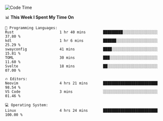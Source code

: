 <!-- [![Top Langs](https://github-readme-stats.vercel.app/api/top-langs/?username=gagahsyuja&theme=dracula&hide_border=true&border_radius=7)](https://github.com/anuraghazra/github-readme-stats) -->

<!--START_SECTION:waka-->
![Code Time](http://img.shields.io/badge/Code%20Time-933%20hrs%2014%20mins-blue)

📊 **This Week I Spent My Time On** 

```text
💬 Programming Languages: 
Rust                     1 hr 40 mins        █████████░░░░░░░░░░░░░░░░   37.80 % 
kdl                      1 hr 6 mins         ██████░░░░░░░░░░░░░░░░░░░   25.29 % 
swayconfig               41 mins             ████░░░░░░░░░░░░░░░░░░░░░   15.81 % 
TOML                     30 mins             ███░░░░░░░░░░░░░░░░░░░░░░   11.60 % 
Svelte                   18 mins             ██░░░░░░░░░░░░░░░░░░░░░░░   07.00 % 

🔥 Editors: 
Neovim                   4 hrs 21 mins       █████████████████████████   98.54 % 
VS Code                  3 mins              ░░░░░░░░░░░░░░░░░░░░░░░░░   01.46 % 

💻 Operating System: 
Linux                    4 hrs 24 mins       █████████████████████████   100.00 % 
```


<!--END_SECTION:waka-->
